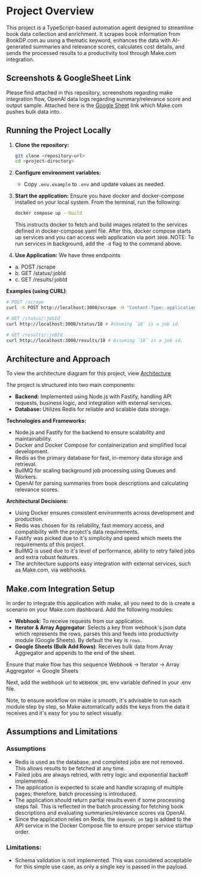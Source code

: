 # Project Overview

This project is a TypeScript-based automation agent designed to streamline book data collection and enrichment. It scrapes book information from BookDP.com.au using a thematic keyword, enhances the data with AI-generated summaries and relevance scores, calculates cost details, and sends the processed results to a productivity tool through Make.com integration.

## Screenshots & GoogleSheet Link

Please find attached in this repository, screenshots regarding make integration flow, OpenAI data logs regarding summary/relevance score and output sample.
Attached here is the [Google Sheet](https://docs.google.com/spreadsheets/d/1Qex5U988gVu8G4E5l66BHlsd2DljEFot4E3GEPFAVk4/edit?usp=sharing) link which Make.com pushes bulk data into.


## Running the Project Locally

1. **Clone the repository:**
    ```bash
    git clone <repository-url>
    cd <project-directory>
    ```

2. **Configure environment variables:**
    - Copy `.env.example` to `.env` and update values as needed.

3. **Start the application:**
    Ensure you have docker and docker-compose installed on your local system.
    From the terminal, run the following:
    ```bash
    docker compose up --build
    ```
    This instructs docker to fetch and build images related to the services defined in docker-compose.yaml file.
    After this, docker compose starts up services and you can access web application via port `3000`.
    NOTE: To run services in background, add the `-d` flag to the command above.

4. **Use Application:**
We have three endpoints

- a. POST /scrape
- b. GET /status/:jobId
- c. GET /results/:jobId

**Examples (using CURL)**:
```bash
# POST /scrape
curl -X POST http://localhost:3000/scrape -H "Content-Type: application/json" -d @examples/scrape.json # examples/scrape.json is defined in project.
```

```bash
# GET /status/:jobId
curl http://localhost:3000/status/18 # Assuming `18` is a job id.
```

```bash
# GET /results/:jobId
curl http://localhost:3000/results/18 # Assuming `18` is a job id.
```


## Architecture and Approach

To view the architecture diagram for this project, view [Architecture](./Architecture%20Diagram.png)

The project is structured into two main components:

- **Backend:** Implemented using Node.js with Fastify, handling API requests, business logic, and integration with external services.
- **Database:** Utilizes Redis for reliable and scalable data storage.

**Technologies and Frameworks:**
- Node.js and Fastify for the backend to ensure scalability and maintainability.
- Docker and Docker Compose for containerization and simplified local development.
- Redis as the primary database for fast, in-memory data storage and retrieval.
- BullMQ for scaling background job processing using Queues and Workers.
- OpenAI for parsing summaries from book descriptions and calculating relevance scores.

**Architectural Decisions:**
- Using Docker ensures consistent environments across development and production.
- Redis was chosen for its reliability, fast memory access, and compatibility with the project's data requirements.
- Fastify was picked due to it's simplicity and speed which meets the requirements of this project.
- BullMQ is used due to it's level of performance, ability to retry failed jobs and extra robust features.
- The architecture supports easy integration with external services, such as Make.com, via webhooks.

## Make.com Integration Setup

In order to integrate this application with make, all you need to do is create a scenario on your Make.com dashboard.
Add the following modules:
- **Webhook**: To receive requests from our application.
- **Iterator & Array Aggregator**: Selects a key from webhook's json data which represents the rows, 
parses this and feeds into productivity module (Google Sheets).
By default the key is `rows`.
- **Google Sheets (Bulk Add Rows)**: Receives bulk data from Array Aggregator and appends to the end of the sheet.

Ensure that make flow has this sequence
Webhook -> Iterator -> Array Aggregator -> Google Sheets

Next, add the webhook url to `WEBHOOK_URL` env variable defined in your .env file.

Note, to ensure workflow on make is smooth, it's advisable to run each module step by step, 
so Make automatically adds the keys from the data it receives and it's easy for you to select visually.

## Assumptions and Limitations

### Assumptions

- Redis is used as the database, and completed jobs are not removed. This allows results to be fetched at any time.
- Failed jobs are always retried, with retry logic and exponential backoff implemented.
- The application is expected to scale and handle scraping of multiple pages; therefore, batch processing is introduced.
- The application should return partial results even if some processing steps fail. This is reflected in the batch processing for fetching book descriptions and evaluating summaries/relevance scores via OpenAI.
- Since the application relies on Redis, the `depends_on` tag is added to the API service in the Docker Compose file to ensure proper service startup order.


### Limitations:
- Schema validation is not implemented. This was considered acceptable for this simple use case, as only a single key is passed in the payload.
